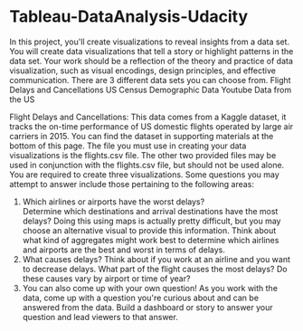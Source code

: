 # Tableau-DataAnalysis-Udacity
In this project, you'll create visualizations to reveal insights from a data set. You will create data visualizations that tell a story or highlight patterns in the data set. Your work should be a reflection of the theory and practice of data visualization, such as visual encodings, design principles, and effective communication.  There are 3 different data sets you can choose from.  Flight Delays and Cancellations US Census Demographic Data Youtube Data from the US 

Flight Delays and Cancellations: 
This data comes from a Kaggle dataset, it tracks the on-time performance of US domestic flights operated by large air carriers in 2015. You can find the dataset in supporting materials at the bottom of this page.  The file you must use in creating your data visualizations is the flights.csv file. The other two provided files may be used in conjunction with the flights.csv file, but should not be used alone.  You are required to create three visualizations. Some questions you may attempt to answer include those pertaining to the following areas:  
1. Which airlines or airports have the worst delays?  
Determine which destinations and arrival destinations have the most delays? Doing this using maps is actually pretty difficult, but you may choose an alternative visual to provide this information. Think about what kind of aggregates might work best to determine which airlines and airports are the best and worst in terms of delays.  
2. What causes delays?  Think about if you work at an airline and you want to decrease delays. What part of the flight causes the most delays? Do these causes vary by airport or time of year?  
3. You can also come up with your own question!  As you work with the data, come up with a question you're curious about and can be answered from the data. Build a dashboard or story to answer your question and lead viewers to that answer.
